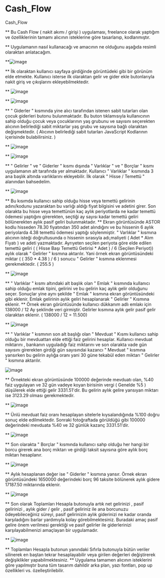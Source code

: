 # Cash_Flow
Cash_Flow

** Bu Cash Flow ( nakit akımı / girişi ) uygulaması, freelance olarak yaptığım ve özelliklerinin tamamı alıcının isteklerine göre tasarlanıp, kodlanmıştır.

** Uygulamanın nasıl kullanacağı ve amacının ne olduğunu aşağıda resimli olaraktan anlatacağım.

**![image](https://github.com/boraavcu/Cash_Flow/assets/110854353/3ebe825d-72fd-4378-993e-aa5118a0df3e)

** İlk olaraktan kullanıcı sayfaya girdiğinde görüntüdeki gibi bir görünüm elde etmekte. Kullanıcı isterse ilk olaraktan gelir ve gider ekle butonlarıyla nakit giriş ve çıkışlarını ekleyebilmektedir.

** ![image](https://github.com/boraavcu/Cash_Flow/assets/110854353/736d0f2e-d39a-4cc0-a27e-ec36e94ea89f)

** ![image](https://github.com/boraavcu/Cash_Flow/assets/110854353/584d5df5-6747-4c9c-b9cd-0c1703095e4d)

** " Giderler " kısmında yine alıcı tarafından istenen sabit tutarları olan çocuk giderleri butonu bulunmaktadır. Bu buton tıklamısıyla kullanıcının sahip olduğu çocuk veya çocuklarının yaş grubunu ve
sayısını seçerekten alıcının belirlediği sabit miktarlar yaş grubu ve sayısına bağlı olaraktan değişmektedir. ( Alıcının belirlediği sabit tutarları JavaScript Kodlarının içerisinde bulabilirsiniz. )

** ![image](https://github.com/boraavcu/Cash_Flow/assets/110854353/91760d80-e294-46d8-86e7-f55d3f155185)

** ![image](https://github.com/boraavcu/Cash_Flow/assets/110854353/719af10f-6c8e-44b2-bdcb-5bcf5f3e8d45)

** " Gelirler " ve " Giderler " kısmı dışında " Varlıklar " ve " Borçlar " kısmı uygulamanın alt tarafında yer almaktadır. Kullanıcı " Varlıklar " kısmında 3 ana başlık altında varlıklarını ekleyebilir.
İlk olarak " Hisse / Temettü " alanından bahsedelim.

** ![image](https://github.com/boraavcu/Cash_Flow/assets/110854353/1fdb5c08-4c5f-4e9d-a4a7-95bb7025b543)

** Bu kısımda kullanıcı sahip olduğu hisse veya temettü gelirinin adını/kodunu yazaraktan bu varlığı aldığı fiyat bilgisini ve adetini girer. Son olarakta bu hisse veya temettünün kaç aylık periyotlarda
ne kadar temettü ödemesi yaptığını girerekten, seçtiği ay sayısı kadar temettü geliri bölünerekten aylık pasif geliri bulunmaktadır.
** Ekran görüntüsünde ASTOR kodlu hisseden 78.30 fiyatından 350 adet alındığını ve bu hissenin 6 aylık periyolarda 4.38 temettü ödemesi yaptığı söylenmiştir. " Varlıklar " kısmına alıcının isteği doğrultusunda
o hissenin sırasıyla adı,maliyeti ( Adet * Alım Fiyatı ) ve adeti yazmaktadır. Ayrıyeten seçilen periyota göre elde edilen temettü geliri ( ( Hisse Başı Temettü Getirisi * Adet ) / 6 (Seçilen Periyot))
aylık olarak " Gelirler " kısmına aktarılır. Yani örnek ekran görüntüsündeki miktar ( ( 350 * 4.38 ) / 6 ) sonucu " Gelirler " kısmına eklenmesi gerekmektedir. ( 255.5 )

** ![image](https://github.com/boraavcu/Cash_Flow/assets/110854353/1b740599-4853-4f3b-af01-95574092f18c)

** " Varlıklar " kısmı altındaki alt başlık olan " Emlak " kısmında kullanıcı sahip olduğu emlak tipini, gelirini ve bu gelirin kaç aylık gelir olduğunu seçer. Sonuçlar yine aynı şekilde " Emlak " kısmına
ekran görüntüsündeki gibi eklenir. Emlak gelirinin aylık geliri hesaplanarak " Gelirler " Kısmına eklenir. 
** Örnek ekran görüntüsünde kullanıcı dükkanım adlı emlakı için 138000 / 12 Ay şeklinde veri girmiştir. Gelirler kısmına aylık gelir pasif gelir olaraktan eklenir. ( 138000 / 12 = 11.500)

** ![image](https://github.com/boraavcu/Cash_Flow/assets/110854353/84c964c8-53bc-48b0-93d8-3cb8b2c66845)

** " Varlıklar " kısmının son alt başlığı olan " Mevduat " Kısmı kullanıcı sahip olduğu bir mevduattan elde ettiği faiz gelirini hesaplar. Kullanıcı mevduat miktarını , bankanın uyguladığı faiz miktarını
ve son olarakta vade gün sayısını girerekten girdiği gün sayısındai kazancı " Mevduat " kısmına yansırken bu gelirin aylığa oranı yani 30 güne tekabül eden miktarı " Gelirler " kısmına aktarılır.

![image](https://github.com/boraavcu/Cash_Flow/assets/110854353/9e1d2acc-a8fa-41bc-9d7b-a0204dc104b9)

** Örnekteki ekran görüntüsünde 100000 değerinde mevduatı olan, %40 faiz uygulayan ve 32 gün vadeye koyan birisinin vergi ( Genelde %5 ) düşülerek elde ettiği gelir 3331.51'dir. Bu gelirin aylık gelire
yansıyan miktarı ise 3123.29 olması gerekmektedir.

** ![image](https://github.com/boraavcu/Cash_Flow/assets/110854353/23f9740e-e919-4b79-aabf-88ca327fd7d4)

** Ünlü mevduat faiz oranı hesaplayan sitelerle kıysalandığında %100 doğru sonuç elde edilmektedir. Sonraki fotoğraftada görüldüğü gibi 100000 değerindeki mevduata %40 ve 32 günlük kazanç 3331.51'dir.

** ![image](https://github.com/boraavcu/Cash_Flow/assets/110854353/72b01361-8ad6-46aa-baa6-5355a943d86d)

** Son olarakta " Borçlar " kısmında kullanıcı sahp olduğu her hangi bir borcu girerek ana borç miktarı ve girdiği taksit sayısına göre aylık borç miktarı hesaplanır. 

** ![image](https://github.com/boraavcu/Cash_Flow/assets/110854353/34231222-996f-414a-a628-0920a1099045)

** Aylık hesaplanan değer ise " Giderler " kısmına yansır. Örnek ekran görüntüsündeki 1650000 değerindeki borç 96 taksite bölünerek aylık gidere 17187.50 miktarında eklenir.

** ![image](https://github.com/boraavcu/Cash_Flow/assets/110854353/55c8708c-1921-41ec-bc00-0f1619916341)

** Son olarak Toplamları Hesapla butonuyla artık net gelirinizi , pasif gelirinizi , aylık gider / gelir , pasif geliriniz ile ana borcunuzu ödeyebileceğiniz süreyi, pasif gelirinizin aylık giderinizi 
ne kadar oranda karşıladığını barlar yardımıyla kolay görebilmektesiniz. Buradaki amaç pasif gelire önem verilmesi gerektiği ve pasif gelirler ile giderlerinizi karşılayabilmenizi amaçlayan bir uygulamadır.

** ![image](https://github.com/boraavcu/Cash_Flow/assets/110854353/58bd410e-68b1-4128-9a22-92da4a316ec5)

** Toplamları Hesapla butonun yanındaki Sıfırla butonuyla bütün veriler silinerek en baştan tekrar hesaplayabilir veya girilen değerleri değiştirerek değişiklikler yapabilmektesiniz.
** Uygulama tamamen alıcının isteklerini göre yapılmıştır buna tüm tasarım dahildir arka plan, yazı fontları, pop up özellikleri vs. özelleştirilebilir.






